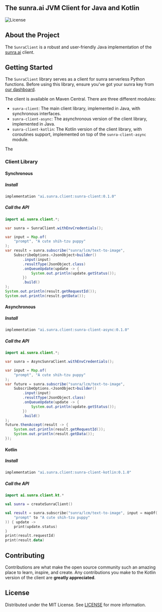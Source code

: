 ## The sunra.ai JVM Client for Java and Kotlin

![License](https://img.shields.io/badge/license-MIT-blue)

## About the Project

The `SunraClient` is a robust and user-friendly Java implementation of the [sunra.ai](https://sunra.ai) client.

## Getting Started

The `SunraClient` library serves as a client for sunra serverless Python functions. Before using this library, ensure you've got your sunra key from [our dashboard](https://sunra.ai/dashboard/keys).

The client is available on Maven Central. There are three different modules:

- `sunra-client`: The main client library, implemented in Java, with synchronous interfaces.
- `sunra-client-async`: The asynchronous version of the client library, implemented in Java.
- `sunra-client-kotlin`: The Kotlin version of the client library, with coroutines support, implemented on top of the `sunra-client-async` module.

The

### Client Library

#### Synchronous

##### Install

```groovy
implementation "ai.sunra.client:sunra-client:0.1.0"
```

##### Call the API

```java
import ai.sunra.client.*;

var sunra = SunraClient.withEnvCredentials();

var input = Map.of(
    "prompt", "A cute shih-tzu puppy"
);
var result = sunra.subscribe("sunra/lcm/text-to-image",
    SubscribeOptions.<JsonObject>builder()
        .input(input)
        .resultType(JsonObject.class)
        .onQueueUpdate(update -> {
            System.out.println(update.getStatus());
        })
        .build()
);
System.out.println(result.getRequestId());
System.out.println(result.getData());
```

#### Asynchronous

##### Install

```groovy
implementation "ai.sunra.client:sunra-client-async:0.1.0"
```

##### Call the API

```java
import ai.sunra.client.*;

var sunra = AsyncSunraClient.withEnvCredentials();

var input = Map.of(
    "prompt", "A cute shih-tzu puppy"
);
var future = sunra.subscribe("sunra/lcm/text-to-image",
    SubscribeOptions.<JsonObject>builder()
        .input(input)
        .resultType(JsonObject.class)
        .onQueueUpdate(update -> {
            System.out.println(update.getStatus());
        })
        .build()
);
future.thenAccept(result -> {
    System.out.println(result.getRequestId());
    System.out.println(result.getData());
});
```

#### Kotlin

##### Install

```groovy
implementation "ai.sunra.client:sunra-client-kotlin:0.1.0"
```

##### Call the API

```kotlin
import ai.sunra.client.kt.*

val sunra = createSunraClient()

val result = sunra.subscribe("sunra/lcm/text-to-image", input = mapOf(
    "prompt" to "A cute shih-tzu puppy"
)) { update ->
    print(update.status)
}
print(result.requestId)
print(result.data)
```

## Contributing

Contributions are what make the open source community such an amazing place to learn, inspire, and create. Any contributions you make to the Kotlin version of the client are **greatly appreciated**.

## License

Distributed under the MIT License. See [LICENSE](https://github.com/sunra-ai/serverless-client-swift/blob/main/LICENSE) for more information.
